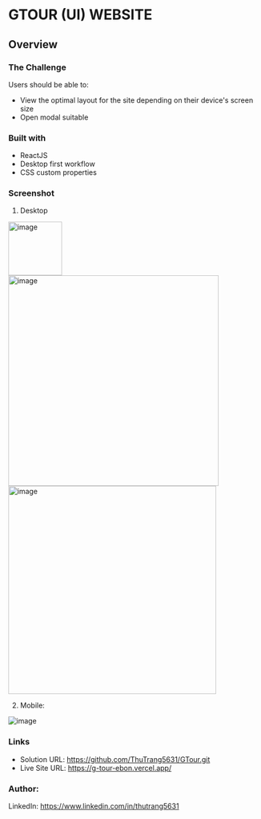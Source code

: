 # GTOUR (UI) WEBSITE

## Overview
### The Challenge
Users should be able to:
+ View the optimal layout for the site depending on their device's screen size
+ Open modal suitable
### Built with
+ ReactJS
+ Desktop first workflow
+ CSS custom properties
### Screenshot
1. Desktop

<img width="107" alt="image" src="https://github.com/ThuTrang5631/GTour/assets/70875419/9f142c23-7035-4fd8-8c88-70dfa34f1949">

<img width="420" alt="image" src="https://github.com/ThuTrang5631/GTour/assets/70875419/fdd6f63f-ec49-4eb7-a774-d3edfb2c938b">

<img width="415" alt="image" src="https://github.com/ThuTrang5631/GTour/assets/70875419/c091a61d-4c5a-41fd-a121-121e90da9112">

2. Mobile:
   
![image](https://github.com/ThuTrang5631/GTour/assets/70875419/18bc95af-b15c-4c97-a287-58d91547df37)

### Links
+ Solution URL: https://github.com/ThuTrang5631/GTour.git
+ Live Site URL: https://g-tour-ebon.vercel.app/

### Author:
LinkedIn: https://www.linkedin.com/in/thutrang5631



